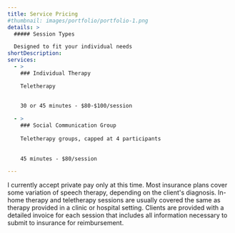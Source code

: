 ```yaml
---
title: Service Pricing
#thumbnail: images/portfolio/portfolio-1.png
details: >
  ##### Session Types

  Designed to fit your individual needs
shortDescription: 
services:
  - >
    ### Individual Therapy

    Teletherapy
    
    
    30 or 45 minutes - $80-$100/session

  - >
    ### Social Communication Group
    
    Teletherapy groups, capped at 4 participants 
    
    
    45 minutes - $80/session

---
```


I currently accept private pay only at this time. Most insurance plans cover some variation of speech therapy, depending on the client's diagnosis. In-home therapy and teletherapy sessions are usually covered the same as therapy provided in a clinic or hospital setting. Clients are provided with a detailed invoice for each session that includes all information necessary to submit to insurance for reimbursement.